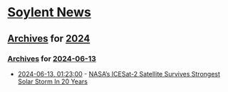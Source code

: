 # [Soylent News](../../../README.md)

## [Archives](../../index.md) for [2024](../index.md)

### [Archives](../../index.md) for [2024-06-13](index.md)

* [2024-06-13, 01:23:00](https://soylentnews.org/article.pl?sid=24/06/12/2011243&from=rss) - [NASA’s ICESat-2 Satellite Survives Strongest Solar Storm In 20 Years](https://soylentnews.org/article.pl?sid=24/06/12/2011243&from=rss)
